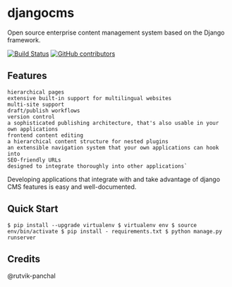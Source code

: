 # djangocms


Open source enterprise content management system based on the Django framework.

[![Build Status](https://travis-ci.com/astaqc/djangocms.svg?token=MKX3tu8eFfNBrycjVsyQ&branch=docker-new)](https://travis-ci.com/astaqc/djangocms)
[![GitHub contributors](https://img.shields.io/github/contributors/Naereen/StrapDown.js.svg)](https://GitHub.com/astaqc/djangocms/graphs/contributors/)


## Features


    hierarchical pages
    extensive built-in support for multilingual websites
    multi-site support
    draft/publish workflows
    version control
    a sophisticated publishing architecture, that's also usable in your own applications
    frontend content editing
    a hierarchical content structure for nested plugins
    an extensible navigation system that your own applications can hook into
    SEO-friendly URLs
    designed to integrate thoroughly into other applications`

Developing applications that integrate with and take advantage of django CMS features is easy and well-documented.

## Quick Start

``$ pip install --upgrade virtualenv
$ virtualenv env
$ source env/bin/activate
$ pip install - requirements.txt
$ python manage.py runserver``

##  Credits 

@rutvik-panchal
